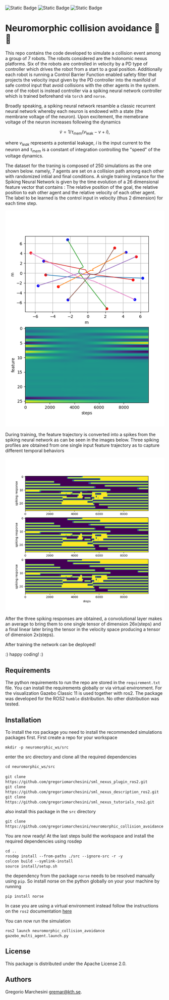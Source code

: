 ![Static Badge](https://img.shields.io/badge/spiking%20NN-robotics-blue) ![Static Badge](https://img.shields.io/badge/ros2-gazebo-blue) ![Static Badge](https://img.shields.io/badge/KTH-DHSG-green)


# Neuromorphic collision avoidance :brain: :robot: 


This repo contains the code developed to simulate a collision event among a group of 7 robots. The robots considered are the holonomic nexus platforms. Six of the robots are controlled in velocity by a PD type of controller which drives the robot from a start to a goal position. Additionally each robot is running a Control Barrier Function enabled safety filter that projects the velocity input given by the PD controller into the manifold of safe control input that avoid collisions with the other agents in the system. one of the robot is instead controller via a spiking neural network controller which is trained beforehand via `torch` and  `norse`.

Broadly speaking, a spiking neural network resamble a classic recurrent neural network whereby each neuron is endowed with a state (the membrane voltage of the neuron). Upon excitement, the memebrane voltage of the neuron increases following the dynamics


$$\dot{v} = 1/\tau_{\text{mem}} (v_{\text{leak}} - v + i),$$

where $v_{leak}$ represents a potential leakage, $i$ is the input current to the neuron and $\tau_{mem}$ is a constant of integration controlling the "speed" of the voltage dynamics.

 
The dataset for the traning is composed of 250 simulations as the one shown below. namely, 7 agents are set on a collision path among each other with randomized intiial and final conditions. A single training instance for the Spiking Neural Network is given by the time evolution of a 26 dimensional feature vector that contains : The relative position of the goal, the relative position to eah other agent and the relative velocity of each other agent. The label to be learned is the control input in velocity (thus 2 dimension) for each time step. 

![alt text](assets/collision_feature.png)

During training, the feature trajectory is converted into a spikes from the spiking neural network as can be seen in the images below. Three spiking profiles are obtained from one single input feature trajectory as to capture different temporal behaviors


![alt text](assets/spiking_response.png)

After the three spiking responses are obtained, a convolutional layer makes an average to bring them to one single tensor of dimension 26x(steps) and a final linear later bring the tensor in the velocity space producing a tensor of dimension 2x(steps).

After training the network can be deployed!

:) happy coding! :)

## Requirements
The python requirements to run the repo are stored in the `requirement.txt` file. You can install the requirements globally or via virtual environment. For the visualization Gazebo Classic 11 is used together with ros2. The package was developed for the ROS2 `humble` distribution. No other distribution was tested.

## Installation

To install the ros package you need to install the recommended simulations packages first. First create a repo for your workspace 

```
mkdir -p neuromorphic_ws/src
```
enter the src directory and clone all the required dependencies
```
cd neuromorphic_ws/src

git clone https://github.com/gregoriomarchesini/sml_nexus_plugin_ros2.git
git clone https://github.com/gregoriomarchesini/sml_nexus_description_ros2.git
git clone https://github.com/gregoriomarchesini/sml_nexus_tutorials_ros2.git
```
also install this package in the `src` directory

```
git clone https://github.com/gregoriomarchesini/neuromorphic_collision_avoidance
```

You are now ready! At the last steps build the workspace and install the required dependencies using rosdep

```
cd ..
rosdep install --from-paths ./src --ignore-src -r -y
colcon build --symlink-install  
source install/setup.sh
```
the dependency from the package `norse` needs to be resolved manually using `pip`. So install norse on the python globally on your your machine by running 
```
pip install norse
```
In case you are using a virtual environment instead follow the instructions on the `ros2` documentation [here](https://docs.ros.org/en/foxy/How-To-Guides/Using-Python-Packages.html)


You can now run the simulation
```
ros2 launch neuromorphic_collision_avoidance gazebo_multi_agent.launch.py
```

## License
This package is distributed under the Apache License 2.0.

## Authors
Gregorio Marchesini gremar@kth.se.

